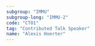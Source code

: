 ```yaml
---
subgroup: "IMMU"
subgroup-long: "IMMU-2"
code: "CT01"
tag: "Contributed Talk Speaker"
name: "Alexis Hoerter"
---
```

